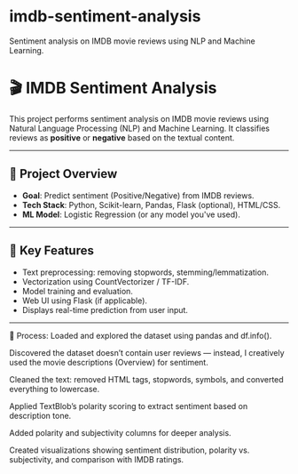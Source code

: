 # imdb-sentiment-analysis
Sentiment analysis on IMDB movie reviews using NLP and Machine Learning.
# 🎬 IMDB Sentiment Analysis

This project performs sentiment analysis on IMDB movie reviews using Natural Language Processing (NLP) and Machine Learning. It classifies reviews as **positive** or **negative** based on the textual content.

---

## 📌 Project Overview

- **Goal**: Predict sentiment (Positive/Negative) from IMDB reviews.
- **Tech Stack**: Python, Scikit-learn, Pandas, Flask (optional), HTML/CSS.
- **ML Model**: Logistic Regression (or any model you've used).

---

## 🧠 Key Features

- Text preprocessing: removing stopwords, stemming/lemmatization.
- Vectorization using CountVectorizer / TF-IDF.
- Model training and evaluation.
- Web UI using Flask (if applicable).
- Displays real-time prediction from user input.

---

🧩 Process:
Loaded and explored the dataset using pandas and df.info().

Discovered the dataset doesn’t contain user reviews — instead, I creatively used the movie descriptions (Overview) for sentiment.

Cleaned the text: removed HTML tags, stopwords, symbols, and converted everything to lowercase.

Applied TextBlob’s polarity scoring to extract sentiment based on description tone.

Added polarity and subjectivity columns for deeper analysis.

Created visualizations showing sentiment distribution, polarity vs. subjectivity, and comparison with IMDB ratings.



